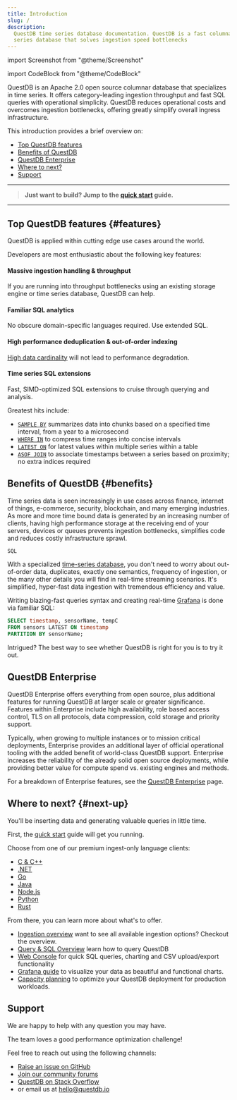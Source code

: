 ```yaml
---
title: Introduction
slug: /
description:
  QuestDB time series database documentation. QuestDB is a fast columnar time
  series database that solves ingestion speed bottlenecks
---
```


import Screenshot from "@theme/Screenshot"

import CodeBlock from "@theme/CodeBlock"

QuestDB is an Apache 2.0 open source columnar database that specializes in time
series. It offers category-leading ingestion throughput and fast SQL queries
with operational simplicity. QuestDB reduces operational costs and overcomes
ingestion bottlenecks, offering greatly simplify overall ingress infrastructure.

This introduction provides a brief overview on:

- [Top QuestDB features](#features)
- [Benefits of QuestDB](#benefits)
- [QuestDB Enterprise](#questdb-enterprise)
- [Where to next?](#next-up)
- [Support](#support)

<hr />

> **Just want to build? Jump to the [quick start](/docs/quick-start/) guide.**

<hr />

## Top QuestDB features {#features}

QuestDB is applied within cutting edge use cases around the world.

Developers are most enthusiastic about the following key features:

#### Massive ingestion handling & throughput

If you are running into throughput bottlenecks using an existing storage engine
or time series database, QuestDB can help.

#### Familiar SQL analytics

No obscure domain-specific languages required. Use extended SQL.

#### High performance deduplication & out-of-order indexing

[High data cardinality](/glossary/high-cardinality/) will not lead to
performance degradation.

#### Time series SQL extensions

Fast, SIMD-optimized SQL extensions to cruise through querying and analysis.

Greatest hits include:

- [`SAMPLE BY`](/docs/reference/sql/sample-by/) summarizes data into chunks
  based on a specified time interval, from a year to a microsecond
- [`WHERE IN`](/docs/reference/sql/where/#time-range) to compress time ranges
  into concise intervals
- [`LATEST ON`](/docs/reference/sql/latest-on/) for latest values within
  multiple series within a table
- [`ASOF JOIN`](/docs/reference/sql/join/#asof-join) to associate timestamps
  between a series based on proximity; no extra indices required

## Benefits of QuestDB {#benefits}

Time series data is seen increasingly in use cases across finance, internet of
things, e-commerce, security, blockchain, and many emerging industries. As more
and more time bound data is generated by an increasing number of clients, having
high performance storage at the receiving end of your servers, devices or queues
prevents ingestion bottlenecks, simplifies code and reduces costly
infrastructure sprawl.

<Screenshot
  alt="A chart showing high-cardinality ingestion performance of InfluxDB, TimescaleDB, and QuestDB"
  src="/img/benchmark/benchmark_all_q1_2024.webp"
  width={650}
  title="Benchmark results for QuestDB 7.3.10, InfluxDB 2.7.4 and Timescale 2.14.2"
/>

```sql title='yo' demo='https://example.com'
SQL
```

With a specialized [time-series database](/glossary/time-series-database/), you
don't need to worry about out-of-order data, duplicates, exactly one semantics,
frequency of ingestion, or the many other details you will find in real-time
streaming scenarios. It's simplified, hyper-fast data ingestion with tremendous
efficiency and value.

Writing blazing-fast queries syntax and creating real-time
[Grafana](/docs/third-party-tools/grafana/) is done via familiar SQL:

```sql title="Navigate time with SQL"
SELECT timestamp, sensorName, tempC
FROM sensors LATEST ON timestamp
PARTITION BY sensorName;
```

Intrigued? The best way to see whether QuestDB is right for you is to try it
out.

## QuestDB Enterprise

QuestDB Enterprise offers everything from open source, plus additional features
for running QuestDB at larger scale or greater significance. Features within
Enterprise include high availability, role based access control, TLS on all
protocols, data compression, cold storage and priority support.

Typically, when growing to multiple instances or to mission critical
deployments, Enterprise provides an additional layer of official operational
tooling with the added benefit of world-class QuestDB support. Enterprise
increases the reliability of the already solid open source deployments, while
providing better value for compute spend vs. existing engines and methods.

For a breakdown of Enterprise features, see the
[QuestDB Enterprise](/enterprise/) page.

## Where to next? {#next-up}

You'll be inserting data and generating valuable queries in little time.

First, the [quick start](/docs/quick-start/) guide will get you running.

Choose from one of our premium ingest-only language clients:

- [C & C++](/docs/clients/ingest-c-and-cpp)
- [.NET](/docs/clients/ingest-dotnet)
- [Go](/docs/clients/ingest-go)
- [Java](/docs/clients/java_ilp)
- [Node.js](/docs/clients/ingest-node)
- [Python](/docs/clients/ingest-python)
- [Rust](/docs/clients/ingest-rust)

From there, you can learn more about what's to offer.

- [Ingestion overview](/docs/ingestion-overview/) want to see all available
  ingestion options? Checkout the overview.
- [Query & SQL Overview](/docs/reference/sql/overview/) learn how to query
  QuestDB
- [Web Console](/docs/web-console/) for quick SQL queries, charting and CSV
  upload/export functionality
- [Grafana guide](/docs/third-party-tools/grafana/) to visualize your data as
  beautiful and functional charts.
- [Capacity planning](/docs/deployment/capacity-planning/) to optimize your
  QuestDB deployment for production workloads.

## Support

We are happy to help with any question you may have.

The team loves a good performance optimization challenge!

Feel free to reach out using the following channels:

- [Raise an issue on GitHub](https://github.com/questdb/questdb/issues/new/choose)
- [Join our community forums](https://community.questdb.io/)
- [QuestDB on Stack Overflow](https://stackoverflow.com/questions/tagged/questdb)
- or email us at [hello@questdb.io](mailto:hello@questdb.io)

